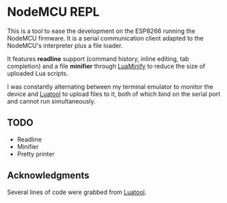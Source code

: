# NodeMCU REPL

This is a tool to ease the development on the ESP8266 running the NodeMCU
firmware. It is a serial communication client adapted to the NodeMCU's
interpreter plus a file loader.

It features **readline** support (command history, inline editing, tab
completion) and a file **minifier** through
[LuaMinify](https://github.com/stravant/LuaMinify) to reduce the size of
uploaded Lua scripts.

I was constantly alternating between my terminal emulator to monitor the
device and [Luatool](https://github.com/4refr0nt/luatool) to upload files
to it, both of which bind on the serial port and cannot run simultaneously.

## TODO

* Readline
* Minifier
* Pretty printer

## Acknowledgments

Several lines of code were grabbed from
[Luatool](https://github.com/4refr0nt/luatool).
